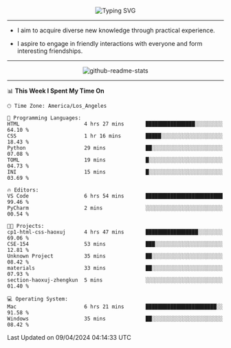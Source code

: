 <p align="center">
  <img src="https://readme-typing-svg.demolab.com?font=Fira+Code&weight=500&size=32&duration=2500&pause=1600&center=true&vCenter=true&random=false&width=1024&height=64&lines=Hi+there+%F0%9F%91%8B;I'm+delighted+you+could+make+it+here+%F0%9F%8E%89;I'm+Harry%2C+a+college+student+still+finding+my+way" alt="Typing SVG" />
</p>


---


- I aim to acquire diverse new knowledge through practical experience.

- I aspire to engage in friendly interactions with everyone and form interesting friendships.


---


<p align="center">
  <img src="https://github-readme-stats.vercel.app/api?username=Harry-Jing&show_icons=true" alt="github-readme-stats"/>
</p>


---

<!--START_SECTION:waka-->
📊 **This Week I Spent My Time On** 

```text
🕑︎ Time Zone: America/Los_Angeles

💬 Programming Languages: 
HTML                     4 hrs 27 mins       ████████████████░░░░░░░░░   64.10 % 
CSS                      1 hr 16 mins        █████░░░░░░░░░░░░░░░░░░░░   18.43 % 
Python                   29 mins             ██░░░░░░░░░░░░░░░░░░░░░░░   07.08 % 
TOML                     19 mins             █░░░░░░░░░░░░░░░░░░░░░░░░   04.73 % 
INI                      15 mins             █░░░░░░░░░░░░░░░░░░░░░░░░   03.69 % 

🔥 Editors: 
VS Code                  6 hrs 54 mins       █████████████████████████   99.46 % 
PyCharm                  2 mins              ░░░░░░░░░░░░░░░░░░░░░░░░░   00.54 % 

🐱‍💻 Projects: 
cp1-html-css-haoxuj      4 hrs 47 mins       █████████████████░░░░░░░░   69.06 % 
CSE-154                  53 mins             ███░░░░░░░░░░░░░░░░░░░░░░   12.81 % 
Unknown Project          35 mins             ██░░░░░░░░░░░░░░░░░░░░░░░   08.42 % 
materials                33 mins             ██░░░░░░░░░░░░░░░░░░░░░░░   07.93 % 
section-haoxuj-zhengkun  5 mins              ░░░░░░░░░░░░░░░░░░░░░░░░░   01.40 % 

💻 Operating System: 
Mac                      6 hrs 21 mins       ███████████████████████░░   91.58 % 
Windows                  35 mins             ██░░░░░░░░░░░░░░░░░░░░░░░   08.42 % 
```


 Last Updated on 09/04/2024 04:14:33 UTC
<!--END_SECTION:waka-->

